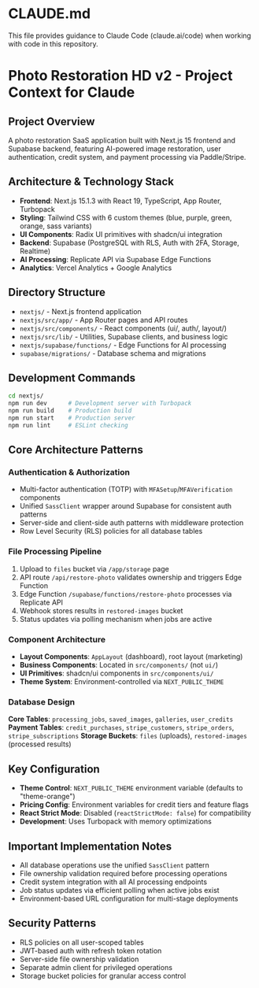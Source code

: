 # CLAUDE.md

This file provides guidance to Claude Code (claude.ai/code) when working with code in this repository.

# Photo Restoration HD v2 - Project Context for Claude

## Project Overview
A photo restoration SaaS application built with Next.js 15 frontend and Supabase backend, featuring AI-powered image restoration, user authentication, credit system, and payment processing via Paddle/Stripe.

## Architecture & Technology Stack
- **Frontend**: Next.js 15.1.3 with React 19, TypeScript, App Router, Turbopack
- **Styling**: Tailwind CSS with 6 custom themes (blue, purple, green, orange, sass variants)
- **UI Components**: Radix UI primitives with shadcn/ui integration
- **Backend**: Supabase (PostgreSQL with RLS, Auth with 2FA, Storage, Realtime)
- **AI Processing**: Replicate API via Supabase Edge Functions
- **Analytics**: Vercel Analytics + Google Analytics

## Directory Structure
- `nextjs/` - Next.js frontend application
- `nextjs/src/app/` - App Router pages and API routes
- `nextjs/src/components/` - React components (ui/, auth/, layout/)
- `nextjs/src/lib/` - Utilities, Supabase clients, and business logic
- `nextjs/supabase/functions/` - Edge Functions for AI processing
- `supabase/migrations/` - Database schema and migrations

## Development Commands
```bash
cd nextjs/
npm run dev      # Development server with Turbopack
npm run build    # Production build
npm run start    # Production server
npm run lint     # ESLint checking
```

## Core Architecture Patterns

### Authentication & Authorization
- Multi-factor authentication (TOTP) with `MFASetup`/`MFAVerification` components
- Unified `SassClient` wrapper around Supabase for consistent auth patterns
- Server-side and client-side auth patterns with middleware protection
- Row Level Security (RLS) policies for all database tables

### File Processing Pipeline
1. Upload to `files` bucket via `/app/storage` page
2. API route `/api/restore-photo` validates ownership and triggers Edge Function
3. Edge Function `/supabase/functions/restore-photo` processes via Replicate API
4. Webhook stores results in `restored-images` bucket
5. Status updates via polling mechanism when jobs are active

### Component Architecture
- **Layout Components**: `AppLayout` (dashboard), root layout (marketing)
- **Business Components**: Located in `src/components/` (not `ui/`)
- **UI Primitives**: shadcn/ui components in `src/components/ui/`
- **Theme System**: Environment-controlled via `NEXT_PUBLIC_THEME`

### Database Design
**Core Tables**: `processing_jobs`, `saved_images`, `galleries`, `user_credits`
**Payment Tables**: `credit_purchases`, `stripe_customers`, `stripe_orders`, `stripe_subscriptions`
**Storage Buckets**: `files` (uploads), `restored-images` (processed results)

## Key Configuration
- **Theme Control**: `NEXT_PUBLIC_THEME` environment variable (defaults to "theme-orange")
- **Pricing Config**: Environment variables for credit tiers and feature flags
- **React Strict Mode**: Disabled (`reactStrictMode: false`) for compatibility
- **Development**: Uses Turbopack with memory optimizations

## Important Implementation Notes
- All database operations use the unified `SassClient` pattern
- File ownership validation required before processing operations
- Credit system integration with all AI processing endpoints
- Job status updates via efficient polling when active jobs exist
- Environment-based URL configuration for multi-stage deployments

## Security Patterns
- RLS policies on all user-scoped tables
- JWT-based auth with refresh token rotation
- Server-side file ownership validation
- Separate admin client for privileged operations
- Storage bucket policies for granular access control